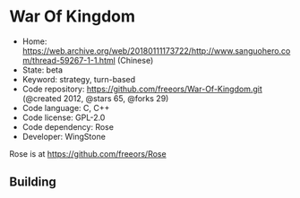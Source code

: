# War Of Kingdom

- Home: https://web.archive.org/web/20180111173722/http://www.sanguohero.com/thread-59267-1-1.html (Chinese)
- State: beta
- Keyword: strategy, turn-based
- Code repository: https://github.com/freeors/War-Of-Kingdom.git (@created 2012, @stars 65, @forks 29)
- Code language: C, C++
- Code license: GPL-2.0
- Code dependency: Rose
- Developer: WingStone

Rose is at https://github.com/freeors/Rose

## Building
